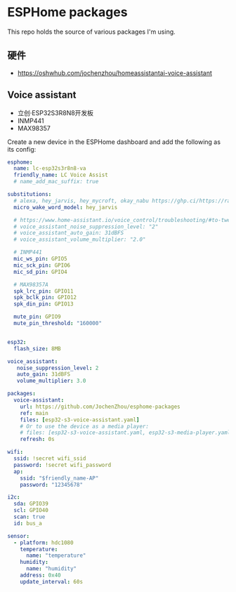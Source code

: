 # ESPHome packages

This repo holds the source of various packages I'm using.

## 硬件
- https://oshwhub.com/jochenzhou/homeassistantai-voice-assistant

## Voice assistant

- 立创·ESP32S3R8N8开发板
- INMP441
- MAX98357

Create a new device in the ESPHome dashboard and add the following as its config:

```yaml
esphome:
  name: lc-esp32s3r8n8-va
  friendly_name: LC Voice Assist
  # name_add_mac_suffix: true

substitutions:
  # alexa, hey_jarvis, hey_mycroft, okay_nabu https://ghp.ci/https://raw.githubusercontent.com/esphome/micro-wake-word-models/main/models/okay_nabu.json
  micro_wake_word_model: hey_jarvis

  # https://www.home-assistant.io/voice_control/troubleshooting/#to-tweak-the-assist-audio-configuration-for-your-device
  # voice_assistant_noise_suppression_level: "2"
  # voice_assistant_auto_gain: 31dBFS
  # voice_assistant_volume_multiplier: "2.0"

  # INMP441
  mic_ws_pin: GPIO5
  mic_sck_pin: GPIO6
  mic_sd_pin: GPIO4

  # MAX98357A
  spk_lrc_pin: GPIO11
  spk_bclk_pin: GPIO12
  spk_din_pin: GPIO13

  mute_pin: GPIO9
  mute_pin_threshold: "160000"


esp32:
  flash_size: 8MB

voice_assistant:
   noise_suppression_level: 2
   auto_gain: 31dBFS
   volume_multiplier: 3.0

packages:
  voice-assistant:
    url: https://github.com/JochenZhou/esphome-packages
    ref: main
    files: [esp32-s3-voice-assistant.yaml]
    # Or to use the device as a media player:
    # files: [esp32-s3-voice-assistant.yaml, esp32-s3-media-player.yaml]
    refresh: 0s

wifi:
  ssid: !secret wifi_ssid
  password: !secret wifi_password
  ap:
    ssid: "$friendly_name-AP"
    password: "12345678"

i2c:
  sda: GPIO39
  scl: GPIO40
  scan: true
  id: bus_a

sensor:
  - platform: hdc1080
    temperature:
      name: "temperature"
    humidity:
      name: "humidity"
    address: 0x40
    update_interval: 60s
```

